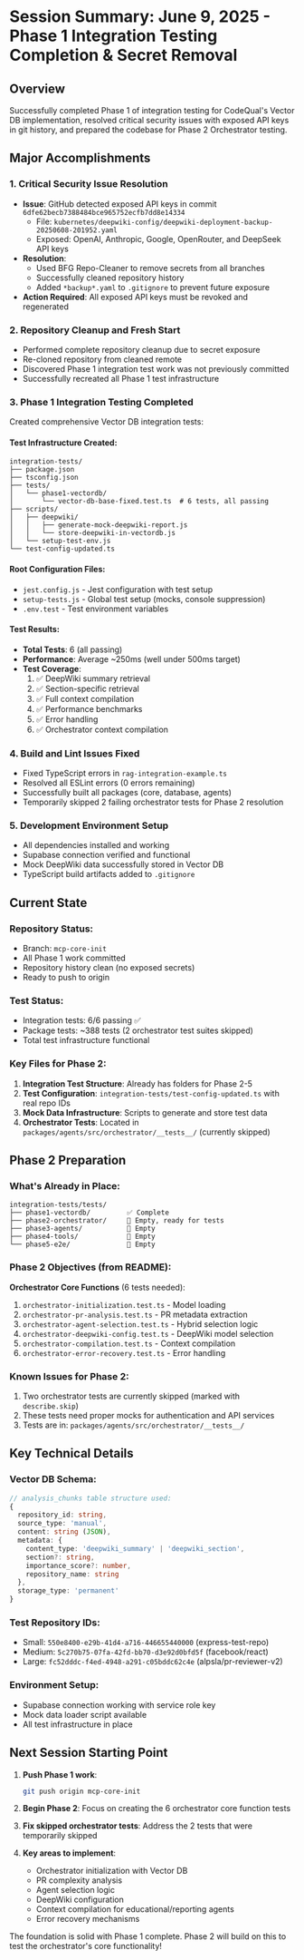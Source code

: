 # Session Summary: June 9, 2025 - Phase 1 Integration Testing Completion & Secret Removal

## Overview
Successfully completed Phase 1 of integration testing for CodeQual's Vector DB implementation, resolved critical security issues with exposed API keys in git history, and prepared the codebase for Phase 2 Orchestrator testing.

## Major Accomplishments

### 1. Critical Security Issue Resolution
- **Issue**: GitHub detected exposed API keys in commit `6dfe62becb7388484bce965752ecfb7dd8e14334`
  - File: `kubernetes/deepwiki-config/deepwiki-deployment-backup-20250608-201952.yaml`
  - Exposed: OpenAI, Anthropic, Google, OpenRouter, and DeepSeek API keys
- **Resolution**: 
  - Used BFG Repo-Cleaner to remove secrets from all branches
  - Successfully cleaned repository history
  - Added `*backup*.yaml` to `.gitignore` to prevent future exposure
- **Action Required**: All exposed API keys must be revoked and regenerated

### 2. Repository Cleanup and Fresh Start
- Performed complete repository cleanup due to secret exposure
- Re-cloned repository from cleaned remote
- Discovered Phase 1 integration test work was not previously committed
- Successfully recreated all Phase 1 test infrastructure

### 3. Phase 1 Integration Testing Completed
Created comprehensive Vector DB integration tests:

#### Test Infrastructure Created:
```
integration-tests/
├── package.json
├── tsconfig.json
├── tests/
│   └── phase1-vectordb/
│       └── vector-db-base-fixed.test.ts  # 6 tests, all passing
├── scripts/
│   ├── deepwiki/
│   │   ├── generate-mock-deepwiki-report.js
│   │   └── store-deepwiki-in-vectordb.js
│   └── setup-test-env.js
└── test-config-updated.ts
```

#### Root Configuration Files:
- `jest.config.js` - Jest configuration with test setup
- `setup-tests.js` - Global test setup (mocks, console suppression)
- `.env.test` - Test environment variables

#### Test Results:
- **Total Tests**: 6 (all passing)
- **Performance**: Average ~250ms (well under 500ms target)
- **Test Coverage**:
  1. ✅ DeepWiki summary retrieval
  2. ✅ Section-specific retrieval  
  3. ✅ Full context compilation
  4. ✅ Performance benchmarks
  5. ✅ Error handling
  6. ✅ Orchestrator context compilation

### 4. Build and Lint Issues Fixed
- Fixed TypeScript errors in `rag-integration-example.ts`
- Resolved all ESLint errors (0 errors remaining)
- Successfully built all packages (core, database, agents)
- Temporarily skipped 2 failing orchestrator tests for Phase 2 resolution

### 5. Development Environment Setup
- All dependencies installed and working
- Supabase connection verified and functional
- Mock DeepWiki data successfully stored in Vector DB
- TypeScript build artifacts added to `.gitignore`

## Current State

### Repository Status:
- Branch: `mcp-core-init`
- All Phase 1 work committed
- Repository history clean (no exposed secrets)
- Ready to push to origin

### Test Status:
- Integration tests: 6/6 passing ✅
- Package tests: ~388 tests (2 orchestrator test suites skipped)
- Total test infrastructure functional

### Key Files for Phase 2:
1. **Integration Test Structure**: Already has folders for Phase 2-5
2. **Test Configuration**: `integration-tests/test-config-updated.ts` with real repo IDs
3. **Mock Data Infrastructure**: Scripts to generate and store test data
4. **Orchestrator Tests**: Located in `packages/agents/src/orchestrator/__tests__/` (currently skipped)

## Phase 2 Preparation

### What's Already in Place:
```
integration-tests/tests/
├── phase1-vectordb/         ✅ Complete
├── phase2-orchestrator/     🔲 Empty, ready for tests
├── phase3-agents/           🔲 Empty
├── phase4-tools/            🔲 Empty
└── phase5-e2e/              🔲 Empty
```

### Phase 2 Objectives (from README):
**Orchestrator Core Functions** (6 tests needed):
1. `orchestrator-initialization.test.ts` - Model loading
2. `orchestrator-pr-analysis.test.ts` - PR metadata extraction
3. `orchestrator-agent-selection.test.ts` - Hybrid selection logic
4. `orchestrator-deepwiki-config.test.ts` - DeepWiki model selection
5. `orchestrator-compilation.test.ts` - Context compilation
6. `orchestrator-error-recovery.test.ts` - Error handling

### Known Issues for Phase 2:
1. Two orchestrator tests are currently skipped (marked with `describe.skip`)
2. These tests need proper mocks for authentication and API services
3. Tests are in: `packages/agents/src/orchestrator/__tests__/`

## Key Technical Details

### Vector DB Schema:
```typescript
// analysis_chunks table structure used:
{
  repository_id: string,
  source_type: 'manual',
  content: string (JSON),
  metadata: {
    content_type: 'deepwiki_summary' | 'deepwiki_section',
    section?: string,
    importance_score?: number,
    repository_name: string
  },
  storage_type: 'permanent'
}
```

### Test Repository IDs:
- Small: `550e8400-e29b-41d4-a716-446655440000` (express-test-repo)
- Medium: `5c270b75-07fa-42fd-bb70-d3e92d0bfd5f` (facebook/react)
- Large: `fc52dddc-f4ed-4948-a291-c05bddc62c4e` (alpsla/pr-reviewer-v2)

### Environment Setup:
- Supabase connection working with service role key
- Mock data loader script available
- All test infrastructure in place

## Next Session Starting Point

1. **Push Phase 1 work**: 
   ```bash
   git push origin mcp-core-init
   ```

2. **Begin Phase 2**: Focus on creating the 6 orchestrator core function tests

3. **Fix skipped orchestrator tests**: Address the 2 tests that were temporarily skipped

4. **Key areas to implement**:
   - Orchestrator initialization with Vector DB
   - PR complexity analysis
   - Agent selection logic
   - DeepWiki configuration
   - Context compilation for educational/reporting agents
   - Error recovery mechanisms

The foundation is solid with Phase 1 complete. Phase 2 will build on this to test the orchestrator's core functionality!
